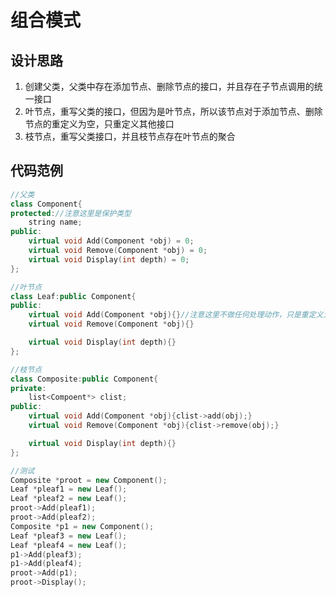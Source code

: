 # 组合模式
## 设计思路
1. 创建父类，父类中存在添加节点、删除节点的接口，并且存在子节点调用的统一接口
2. 叶节点，重写父类的接口，但因为是叶节点，所以该节点对于添加节点、删除节点的重定义为空，只重定义其他接口
3. 枝节点，重写父类接口，并且枝节点存在叶节点的聚合
## 代码范例
```c++
//父类
class Component{
protected://注意这里是保护类型
    string name;
public:
    virtual void Add(Component *obj) = 0;
    virtual void Remove(Component *obj) = 0;
    virtual void Display(int depth) = 0;
};
```
```c++
//叶节点
class Leaf:public Component{
public:
    virtual void Add(Component *obj){}//注意这里不做任何处理动作，只是重定义为了接口统一， 又或者在父类中不一定该接口，在子类中重新定义
    virtual void Remove(Component *obj){}

    virtual void Display(int depth){}
};
```
```c++
//枝节点
class Composite:public Component{
private:
    list<Compoent*> clist;
public:
    virtual void Add(Component *obj){clist->add(obj);}
    virtual void Remove(Component *obj){clist->remove(obj);}

    virtual void Display(int depth){}
};
```
```c++
//测试
Composite *proot = new Component();
Leaf *pleaf1 = new Leaf();
Leaf *pleaf2 = new Leaf();
proot->Add(pleaf1);
proot->Add(pleaf2);
Composite *p1 = new Component();
Leaf *pleaf3 = new Leaf();
Leaf *pleaf4 = new Leaf();
p1->Add(pleaf3);
p1->Add(pleaf4);
proot->Add(p1);
proot->Display();
```
